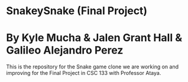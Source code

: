 # SnakeySnake (Final Project)
# By Kyle Mucha & Jalen Grant Hall & Galileo Alejandro Perez

This is the repository for the Snake game clone we are working on and improving for the Final Project in CSC 133 with Professor Ataya.
